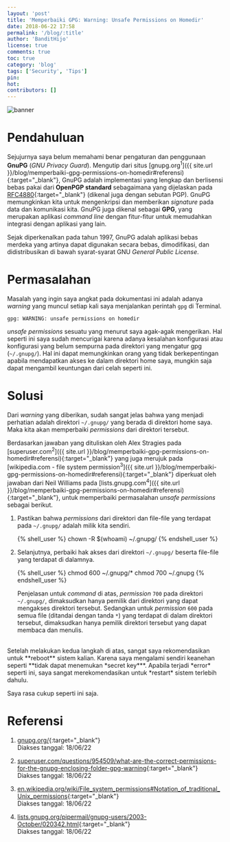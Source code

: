 ```yaml
---
layout: 'post'
title: 'Memperbaiki GPG: Warning: Unsafe Permissions on Homedir'
date: 2018-06-22 17:58
permalink: '/blog/:title'
author: 'BanditHijo'
license: true
comments: true
toc: true
category: 'blog'
tags: ['Security', 'Tips']
pin:
hot:
contributors: []
---
```


<!-- BANNER OF THE POST -->
<img class="post-body-img" src="{{ site.lazyload.logo_blank_banner }}" data-echo="https://s20.postimg.cc/6vuksuzgt/banner_post_17.png" onerror="imgError(this);" alt="banner">

# Pendahuluan

Sejujurnya saya belum memahami benar pengaturan dan penggunaan **GnuPG** (*GNU Privacy Guard*). Mengutip dari situs [gnupg.org<sup>1</sup>]({{ site.url }}/blog/memperbaiki-gpg-permissions-on-homedir#referensi){:target="_blank"}, GnuPG adalah implementasi yang lengkap dan berlisensi bebas pakai dari **OpenPGP standard** sebagaimana yang dijelaskan pada [RFC4880](https://www.ietf.org/rfc/rfc4880.txt){:target="_blank"} (dikenal juga dengan sebutan PGP). GnuPG memungkinkan kita untuk mengenkripsi dan memberikan *signature* pada data dan komunikasi kita. GnuPG juga dikenal sebagai **GPG**, yang merupakan aplikasi *command line* dengan fitur-fitur untuk memudahkan integrasi dengan aplikasi yang lain.

Sejak diperkenalkan pada tahun 1997, GnuPG adalah aplikasi bebas merdeka yang artinya dapat digunakan secara bebas, dimodifikasi, dan didistribusikan di bawah syarat-syarat GNU *General Public License*.

# Permasalahan

Masalah yang ingin saya angkat pada dokumentasi ini adalah adanya *warning* yang muncul setiap kali saya menjalankan perintah `gpg` di Terminal.

```
gpg: WARNING: unsafe permissions on homedir
```

*unsafe permissions* sesuatu yang menurut saya agak-agak mengerikan. Hal seperti ini saya sudah mencurigai karena adanya kesalahan konfigurasi atau konfigurasi yang belum sempurna pada direktori yang mengatur gpg (`~/.gnupg/`). Hal ini dapat memungkinkan orang yang tidak berkepentingan apabila mendapatkan akses ke dalam direktori home saya, mungkin saja dapat mengambil keuntungan dari celah seperti ini.

# Solusi

Dari *warning* yang diberikan, sudah sangat jelas bahwa yang menjadi perhatian adalah direktori `~/.gnupg/` yang berada di direktori home saya. Maka kita akan memperbaiki *permissions* dari direktori tersebut.

Berdasarkan jawaban yang dituliskan oleh Alex Stragies pada [superuser.com<sup>2</sup>]({{ site.url }}/blog/memperbaiki-gpg-permissions-on-homedir#referensi){:target="_blank"} yang juga merujuk pada [wikipedia.com - file system permission<sup>3</sup>]({{ site.url }}/blog/memperbaiki-gpg-permissions-on-homedir#referensi){:target="_blank"} diperkuat oleh jawaban dari Neil Williams pada [lists.gnupg.com<sup>4</sup>]({{ site.url }}/blog/memperbaiki-gpg-permissions-on-homedir#referensi){:target="_blank"}, untuk memperbaiki permasalahan *unsafe permissions* sebagai berikut.

1. Pastikan bahwa *permissions* dari direktori dan file-file yang terdapat pada `~/.gnupg/` adalah milik kita sendiri.

   {% shell_user %}
chown -R $(whoami) ~/.gnupg/
{% endshell_user %}

2. Selanjutnya, perbaiki hak akses dari direktori `~/.gnupg/` beserta file-file yang terdapat di dalamnya.

   {% shell_user %}
chmod 600 ~/.gnupg/*
chmod 700 ~/.gnupg
{% endshell_user %}

   Penjelasan untuk *command* di atas, *permission* `700` pada direktori `~/.gnupg/`, dimaksudkan hanya pemilik dari direktori yang dapat mengakses direktori tersebut. Sedangkan untuk *permission* `600` pada semua file (ditandai dengan tanda `*`) yang terdapat di dalam direktori tersebut, dimaksudkan hanya pemilik direktori tersebut yang dapat membaca dan menulis.

<br>
Setelah melakukan kedua langkah di atas, sangat saya rekomendasikan untuk **reboot** sistem kalian. Karena saya mengalami sendiri keanehan seperti **tidak dapat menemukan *secret key***. Apabila terjadi *error* seperti ini, saya sangat merekomendasikan untuk *restart* sistem terlebih dahulu.

Saya rasa cukup seperti ini saja.



# Referensi

1. [gnupg.org/](https://gnupg.org/){:target="_blank"}
<br>Diakses tanggal: 18/06/22

2. [superuser.com/questions/954509/what-are-the-correct-permissions-for-the-gnupg-enclosing-folder-gpg-warning](https://superuser.com/questions/954509/what-are-the-correct-permissions-for-the-gnupg-enclosing-folder-gpg-warning){:target="_blank"}
<br>Diakses tanggal: 18/06/22

3. [en.wikipedia.org/wiki/File_system_permissions#Notation_of_traditional_Unix_permissions](https://en.wikipedia.org/wiki/File_system_permissions#Notation_of_traditional_Unix_permissions){:target="_blank"}
<br>Diakses tanggal: 18/06/22

4. [lists.gnupg.org/pipermail/gnupg-users/2003-October/020342.html](https://lists.gnupg.org/pipermail/gnupg-users/2003-October/020342.html){:target="_blank"}
<br>Diakses tanggal: 18/06/22

